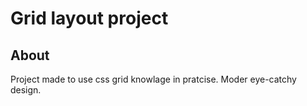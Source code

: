 # Grid layout project

## About
Project made to use css grid knowlage in pratcise.
Moder eye-catchy design.
